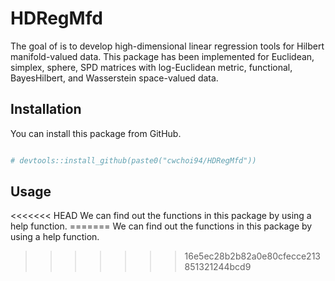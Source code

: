 
<!-- README.md is generated from README.Rmd. Please edit that file -->

# HDRegMfd

The goal of is to develop high-dimensional linear regression tools for
Hilbert manifold-valued data. This package has been implemented for
Euclidean, simplex, sphere, SPD matrices with log-Euclidean metric,
functional, BayesHilbert, and Wasserstein space-valued data.

## Installation

You can install this package from GitHub.

``` r

# devtools::install_github(paste0("cwchoi94/HDRegMfd"))
```

## Usage

\<\<\<\<\<\<\< HEAD We can find out the functions in this package by
using a help function. ======= We can find out the functions in this
package by using a help function.

> > > > > > > 16e5ec28b2b82a0e80cfecce213851321244bcd9
